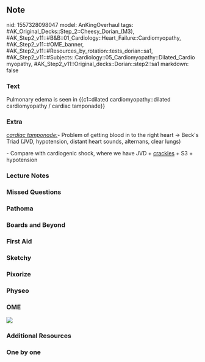 ## Note
nid: 1557328098047
model: AnKingOverhaul
tags: #AK_Original_Decks::Step_2::Cheesy_Dorian_(M3), #AK_Step2_v11::#B&B::01_Cardiology::Heart_Failure::Cardiomyopathy, #AK_Step2_v11::#OME_banner, #AK_Step2_v11::#Resources_by_rotation::tests_dorian::sa1, #AK_Step2_v11::#Subjects::Cardiology::05_Cardiomyopathy::Dilated_Cardiomyopathy, #AK_Step2_v11::Original_decks::Dorian::step2::sa1
markdown: false

### Text
Pulmonary edema is seen in {{c1::dilated cardiomyopathy::dilated cardiomyopathy / cardiac tamponade}}

### Extra
<i><u>cardiac tamponade:</u></i>- Problem of getting blood in to
the right heart -> Beck's Triad (JVD, hypotension, distant heart
sounds, alternans, clear lungs)
<div>
  - Compare with cardiogenic shock, where we have JVD +
  <u>crackles</u> + S3 + hypotension
</div>

### Lecture Notes


### Missed Questions


### Pathoma


### Boards and Beyond


### First Aid


### Sketchy


### Pixorize


### Physeo


### OME
<div class="ome-widget">
  <a href="https://onlinemeded.org?ref=anki"><img src=
  "_OME_AnkiFlashcards_General_3.png"></a>
</div>

### Additional Resources


### One by one

